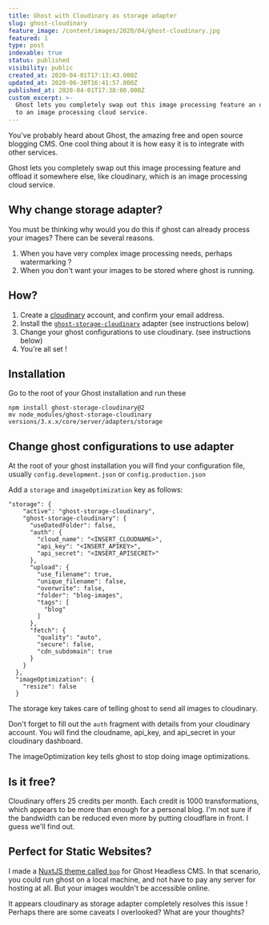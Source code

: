 ```yaml
---
title: Ghost with Cloudinary as storage adapter
slug: ghost-cloudinary
feature_image: /content/images/2020/04/ghost-cloudinary.jpg
featured: 1
type: post
indexable: true
status: published
visibility: public
created_at: 2020-04-01T17:13:43.000Z
updated_at: 2020-06-30T16:41:57.000Z
published_at: 2020-04-01T17:38:00.000Z
custom_excerpt: >-
  Ghost lets you completely swap out this image processing feature an offload it
  to an image processing cloud service.
---
```


You've probably heard about Ghost, the amazing free and open source blogging CMS. One cool thing about it is how easy it is to integrate with other services.

Ghost lets you completely swap out this image processing feature and offload it somewhere else, like cloudinary, which is an image processing cloud service.

## Why change storage adapter?

You must be thinking why would you do this if ghost can already process your images? There can be several reasons.

1.  When you have very complex image processing needs, perhaps watermarking ?
2.  When you don't want your images to be stored where ghost is running.

## How?

1.  Create a [cloudinary](https://cloudinary.com/) account, and confirm your email address.
2.  Install the [`ghost-storage-cloudinary`](https://github.com/eexit/ghost-storage-cloudinary) adapter (see instructions below)
3.  Change your ghost configurations to use cloudinary. (see instructions below)
4.  You're all set !

## Installation

Go to the root of your Ghost installation and run these

    npm install ghost-storage-cloudinary@2 
    mv node_modules/ghost-storage-cloudinary versions/3.x.x/core/server/adapters/storage

## Change ghost configurations to use adapter

At the root of your ghost installation you will find your configuration file, usually `config.development.json` or `config.production.json`

Add a `storage` and `imageOptimization` key as follows:

    "storage": {
        "active": "ghost-storage-cloudinary",
        "ghost-storage-cloudinary": {
          "useDatedFolder": false,
          "auth": {
            "cloud_name": "<INSERT_CLOUDNAME>",
            "api_key": "<INSERT_APIKEY>",
            "api_secret": "<INSERT_APISECRET>"
          },
          "upload": {
            "use_filename": true,
            "unique_filename": false,
            "overwrite": false,
            "folder": "blog-images",
            "tags": [
              "blog"
            ]
          },
          "fetch": {
            "quality": "auto",
            "secure": false,
            "cdn_subdomain": true
          }
        }
      },
      "imageOptimization": {
        "resize": false
      }

The storage key takes care of telling ghost to send all images to cloudinary.

Don't forget to fill out the `auth` fragment with details from your cloudinary account. You will find the cloudname, api\_key, and api\_secret in your cloudinary dashboard.

The imageOptimization key tells ghost to stop doing image optimizations.

## Is it free?

Cloudinary offers 25 credits per month. Each credit is 1000 transformations, which appears to be more than enough for a personal blog. I'm not sure if the bandwidth can be reduced even more by putting cloudflare in front. I guess we'll find out.

## Perfect for Static Websites?

I made a [NuxtJS theme called `boo`](https://boo.ramgolam.com/) for Ghost Headless CMS. In that scenario, you could run ghost on a local machine, and not have to pay any server for hosting at all. But your images wouldn't be accessible online.

It appears cloudinary as storage adapter completely resolves this issue ! Perhaps there are some caveats I overlooked? What are your thoughts?